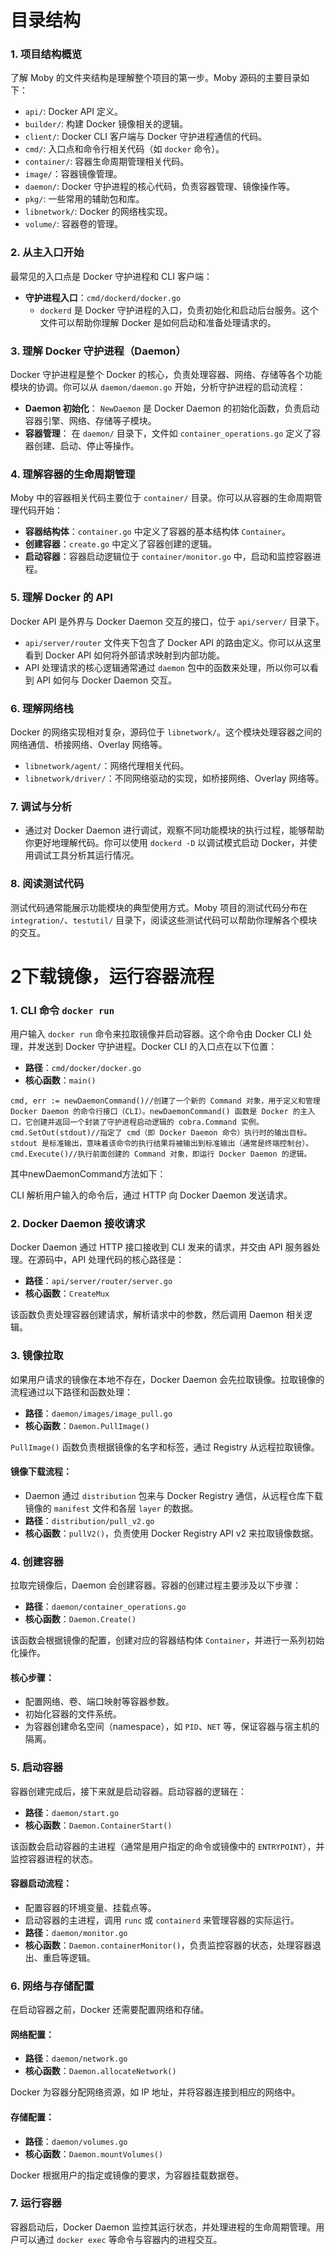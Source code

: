 # 目录结构

### 1. **项目结构概览**

了解 Moby 的文件夹结构是理解整个项目的第一步。Moby 源码的主要目录如下：

- `api/`: Docker API 定义。
- `builder/`: 构建 Docker 镜像相关的逻辑。
- `client/`: Docker CLI 客户端与 Docker 守护进程通信的代码。
- `cmd/`: 入口点和命令行相关代码（如 `docker` 命令）。
- `container/`: 容器生命周期管理相关代码。
- `image/`：容器镜像管理。
- `daemon/`: Docker 守护进程的核心代码，负责容器管理、镜像操作等。
- `pkg/`: 一些常用的辅助包和库。
- `libnetwork/`: Docker 的网络栈实现。
- `volume/`: 容器卷的管理。

### 2. **从主入口开始**

最常见的入口点是 Docker 守护进程和 CLI 客户端：

- **守护进程入口**：`cmd/dockerd/docker.go`
  - `dockerd` 是 Docker 守护进程的入口，负责初始化和启动后台服务。这个文件可以帮助你理解 Docker 是如何启动和准备处理请求的。

### 3. **理解 Docker 守护进程（Daemon）**

Docker 守护进程是整个 Docker 的核心，负责处理容器、网络、存储等各个功能模块的协调。你可以从 `daemon/daemon.go` 开始，分析守护进程的启动流程：

- **Daemon 初始化**： `NewDaemon` 是 Docker Daemon 的初始化函数，负责启动容器引擎、网络、存储等子模块。
- **容器管理**： 在 `daemon/` 目录下，文件如 `container_operations.go` 定义了容器创建、启动、停止等操作。

### 4. **理解容器的生命周期管理**

Moby 中的容器相关代码主要位于 `container/` 目录。你可以从容器的生命周期管理代码开始：

- **容器结构体**：`container.go` 中定义了容器的基本结构体 `Container`。
- **创建容器**：`create.go` 中定义了容器创建的逻辑。
- **启动容器**：容器启动逻辑位于 `container/monitor.go` 中，启动和监控容器进程。

### 5. **理解 Docker 的 API**

Docker API 是外界与 Docker Daemon 交互的接口，位于 `api/server/` 目录下。

- `api/server/router` 文件夹下包含了 Docker API 的路由定义。你可以从这里看到 Docker API 如何将外部请求映射到内部功能。
- API 处理请求的核心逻辑通常通过 `daemon` 包中的函数来处理，所以你可以看到 API 如何与 Docker Daemon 交互。

### 6. **理解网络栈**

Docker 的网络实现相对复杂，源码位于 `libnetwork/`。这个模块处理容器之间的网络通信、桥接网络、Overlay 网络等。

- `libnetwork/agent/`：网络代理相关代码。
- `libnetwork/driver/`：不同网络驱动的实现，如桥接网络、Overlay 网络等。

### 7. **调试与分析**

- 通过对 Docker Daemon 进行调试，观察不同功能模块的执行过程，能够帮助你更好地理解代码。你可以使用 `dockerd -D` 以调试模式启动 Docker，并使用调试工具分析其运行情况。

### 8. **阅读测试代码**

测试代码通常能展示功能模块的典型使用方式。Moby 项目的测试代码分布在 `integration/`、`testutil/` 目录下，阅读这些测试代码可以帮助你理解各个模块的交互。

# 2下载镜像，运行容器流程

### 1. **CLI 命令 `docker run`**

用户输入 `docker run` 命令来拉取镜像并启动容器。这个命令由 Docker CLI 处理，并发送到 Docker 守护进程。Docker CLI 的入口点在以下位置：

- **路径**：`cmd/docker/docker.go`
- **核心函数**：`main()`

```
cmd, err := newDaemonCommand()//创建了一个新的 Command 对象，用于定义和管理 Docker Daemon 的命令行接口（CLI）。newDaemonCommand() 函数是 Docker 的主入口，它创建并返回一个封装了守护进程启动逻辑的 cobra.Command 实例。
cmd.SetOut(stdout)//指定了 cmd（即 Docker Daemon 命令）执行时的输出目标。stdout 是标准输出，意味着该命令的执行结果将被输出到标准输出（通常是终端控制台）。
cmd.Execute()//执行前面创建的 Command 对象，即运行 Docker Daemon 的逻辑。
```

其中newDaemonCommand方法如下：

CLI 解析用户输入的命令后，通过 HTTP 向 Docker Daemon 发送请求。

### 2. **Docker Daemon 接收请求**

Docker Daemon 通过 HTTP 接口接收到 CLI 发来的请求，并交由 API 服务器处理。在源码中，API 处理代码的核心路径是：

- **路径**：`api/server/router/server.go`
- **核心函数**：`CreateMux`

该函数负责处理容器创建请求，解析请求中的参数，然后调用 Daemon 相关逻辑。

### 3. **镜像拉取**

如果用户请求的镜像在本地不存在，Docker Daemon 会先拉取镜像。拉取镜像的流程通过以下路径和函数处理：

- **路径**：`daemon/images/image_pull.go`
- **核心函数**：`Daemon.PullImage()`

`PullImage()` 函数负责根据镜像的名字和标签，通过 Registry 从远程拉取镜像。

#### 镜像下载流程：

- Daemon 通过 `distribution` 包来与 Docker Registry 通信，从远程仓库下载镜像的 `manifest` 文件和各层 `layer` 的数据。
- **路径**：`distribution/pull_v2.go`
- **核心函数**：`pullV2()`，负责使用 Docker Registry API v2 来拉取镜像数据。

### 4. **创建容器**

拉取完镜像后，Daemon 会创建容器。容器的创建过程主要涉及以下步骤：

- **路径**：`daemon/container_operations.go`
- **核心函数**：`Daemon.Create()`

该函数会根据镜像的配置，创建对应的容器结构体 `Container`，并进行一系列初始化操作。

#### 核心步骤：

- 配置网络、卷、端口映射等容器参数。
- 初始化容器的文件系统。
- 为容器创建命名空间（namespace），如 `PID`、`NET` 等，保证容器与宿主机的隔离。

### 5. **启动容器**

容器创建完成后，接下来就是启动容器。启动容器的逻辑在：

- **路径**：`daemon/start.go`
- **核心函数**：`Daemon.ContainerStart()`

该函数会启动容器的主进程（通常是用户指定的命令或镜像中的 `ENTRYPOINT`），并监控容器进程的状态。

#### 容器启动流程：

- 配置容器的环境变量、挂载点等。
- 启动容器的主进程，调用 `runc` 或 `containerd` 来管理容器的实际运行。
- **路径**：`daemon/monitor.go`
- **核心函数**：`Daemon.containerMonitor()`，负责监控容器的状态，处理容器退出、重启等逻辑。

### 6. **网络与存储配置**

在启动容器之前，Docker 还需要配置网络和存储。

#### 网络配置：

- **路径**：`daemon/network.go`
- **核心函数**：`Daemon.allocateNetwork()`

Docker 为容器分配网络资源，如 IP 地址，并将容器连接到相应的网络中。

#### 存储配置：

- **路径**：`daemon/volumes.go`
- **核心函数**：`Daemon.mountVolumes()`

Docker 根据用户的指定或镜像的要求，为容器挂载数据卷。

### 7. **运行容器**

容器启动后，Docker Daemon 监控其运行状态，并处理进程的生命周期管理。用户可以通过 `docker exec` 等命令与容器内的进程交互。